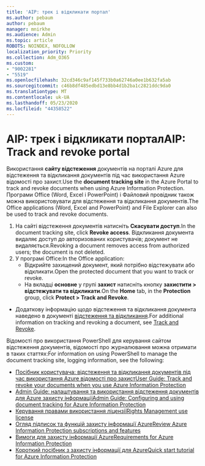 ```yaml
---
title: 'AIP: трек і відкликати портал'
ms.author: pebaum
author: pebaum
manager: mnirkhe
ms.audience: Admin
ms.topic: article
ROBOTS: NOINDEX, NOFOLLOW
localization_priority: Priority
ms.collection: Adm_O365
ms.custom:
- "9002281"
- "5519"
ms.openlocfilehash: 32cd346c9af145f733b0a62746a0ee1b632fa5ab
ms.sourcegitcommit: c46b8df485edbd13e8bb4d1b2ba1c2821ddc9da0
ms.translationtype: MT
ms.contentlocale: uk-UA
ms.lasthandoff: 05/23/2020
ms.locfileid: "44358522"
---
```

# <a name="aip-track-and-revoke-portal"></a><span data-ttu-id="f659a-102">AIP: трек і відкликати портал</span><span class="sxs-lookup"><span data-stu-id="f659a-102">AIP: Track and revoke portal</span></span>

<span data-ttu-id="f659a-103">Використання **сайту відстеження** документів на порталі Azure для відстеження та відкликання документів під час використання Azure відомості про захист.</span><span class="sxs-lookup"><span data-stu-id="f659a-103">Use the **document tracking site** in the Azure Portal to track and revoke documents when using Azure Information Protection.</span></span> <span data-ttu-id="f659a-104">Програми Office (Word, Excel і PowerPoint) і Файловий провідник також можна використовувати для відстеження та відкликання документів.</span><span class="sxs-lookup"><span data-stu-id="f659a-104">The Office applications (Word, Excel and PowerPoint) and File Explorer can also be used to track and revoke documents.</span></span>

1. <span data-ttu-id="f659a-105">На сайті відстеження документів натисніть **Скасувати доступ**.</span><span class="sxs-lookup"><span data-stu-id="f659a-105">In the document tracking site, click **Revoke access**.</span></span> <span data-ttu-id="f659a-106">Відкликання документа видаляє доступ до авторизованих користувачів; документ не видаляється.</span><span class="sxs-lookup"><span data-stu-id="f659a-106">Revoking a document removes access from authorized users; the document is not deleted.</span></span>
2. <span data-ttu-id="f659a-107">У програмі Office:</span><span class="sxs-lookup"><span data-stu-id="f659a-107">In the Office application:</span></span>
    - <span data-ttu-id="f659a-108">Відкрийте захищений документ, який потрібно відстежувати або відкликати.</span><span class="sxs-lookup"><span data-stu-id="f659a-108">Open the protected document that you want to track or revoke.</span></span>
    - <span data-ttu-id="f659a-109">На вкладці **основне** у групі **захист** натисніть кнопку **захистити > відстежувати та відкликати**.</span><span class="sxs-lookup"><span data-stu-id="f659a-109">On the **Home** tab, in the **Protection** group, click **Protect > Track and Revoke**.</span></span>

- <span data-ttu-id="f659a-110">Додаткову інформацію щодо відстеження та відкликання документа наведено в документі [відстеження та відкликання](https://docs.microsoft.com/azure/information-protection/rms-client/client-track-revoke).</span><span class="sxs-lookup"><span data-stu-id="f659a-110">For additional information on tracking and revoking a document, see [Track and Revoke](https://docs.microsoft.com/azure/information-protection/rms-client/client-track-revoke).</span></span>

<span data-ttu-id="f659a-111">Відомості про використання PowerShell для керування сайтом відстеження документів, відомості про журналювання можна отримати в таких статтях:</span><span class="sxs-lookup"><span data-stu-id="f659a-111">For information on using PowerShell to manage the document tracking site, logging information, see the following:</span></span>
- [<span data-ttu-id="f659a-112">Посібник користувача: відстеження та відкликання документів під час використання Azure відомості про захист</span><span class="sxs-lookup"><span data-stu-id="f659a-112">User Guide: Track and revoke your documents when you use Azure Information Protection</span></span>](https://docs.microsoft.com/azure/information-protection/rms-client/client-track-revoke)
- [<span data-ttu-id="f659a-113">Admin Guide: налаштування та використання відстеження документів для Azure захисту інформації</span><span class="sxs-lookup"><span data-stu-id="f659a-113">Admin Guide: Configuring and using document tracking for Azure Information Protection</span></span>](https://docs.microsoft.com/azure/information-protection/rms-client/client-admin-guide-document-tracking)
- [<span data-ttu-id="f659a-114">Керування правами використання ліцензії</span><span class="sxs-lookup"><span data-stu-id="f659a-114">Rights Management use license</span></span>](https://docs.microsoft.com/azure/information-protection/configure-usage-rights#rights-management-use-license)
- [<span data-ttu-id="f659a-115">Огляд підписок та функцій захисту інформації Azure</span><span class="sxs-lookup"><span data-stu-id="f659a-115">Review Azure Information Protection subscriptions and features</span></span>](https://azure.microsoft.com/pricing/details/information-protection)
- [<span data-ttu-id="f659a-116">Вимоги для захисту інформації Azure</span><span class="sxs-lookup"><span data-stu-id="f659a-116">Requirements for Azure Information Protection</span></span>](https://docs.microsoft.com/azure/information-protection/get-started/requirements)
- [<span data-ttu-id="f659a-117">Короткий посібник з захисту інформації для Azure</span><span class="sxs-lookup"><span data-stu-id="f659a-117">Quick start tutorial for Azure Information Protection</span></span>](https://docs.microsoft.com/azure/information-protection/get-started/infoprotect-quick-start-tutorial)
